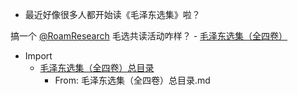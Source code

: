 - 最近好像很多人都开始读《毛泽东选集》啦？

搞一个 [@RoamResearch](https://twitter.com/RoamResearch) 毛选共读活动咋样？
    - [毛泽东选集（全四卷）](毛泽东选集（全四卷）.md)
- Import
    - [毛泽东选集（全四卷）总目录](毛泽东选集（全四卷）总目录.md)
        - From: 毛泽东选集（全四卷）总目录.md
